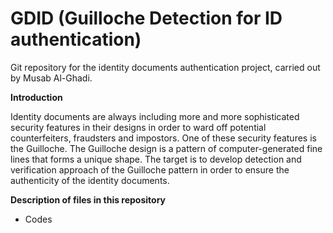 # GDID (Guilloche Detection for ID authentication)
Git repository for the identity documents authentication project, carried out by Musab Al-Ghadi.

**Introduction**

Identity documents are always including more and more sophisticated security features in their designs in order to ward off potential counterfeiters, fraudsters and impostors. One of these security features is the Guilloche. The Guilloche design is a pattern of computer-generated fine lines that
forms a unique shape. The target is to develop detection and verification approach of the Guilloche pattern in order to ensure the authenticity of the identity documents.

**Description of files in this repository**

- Codes

